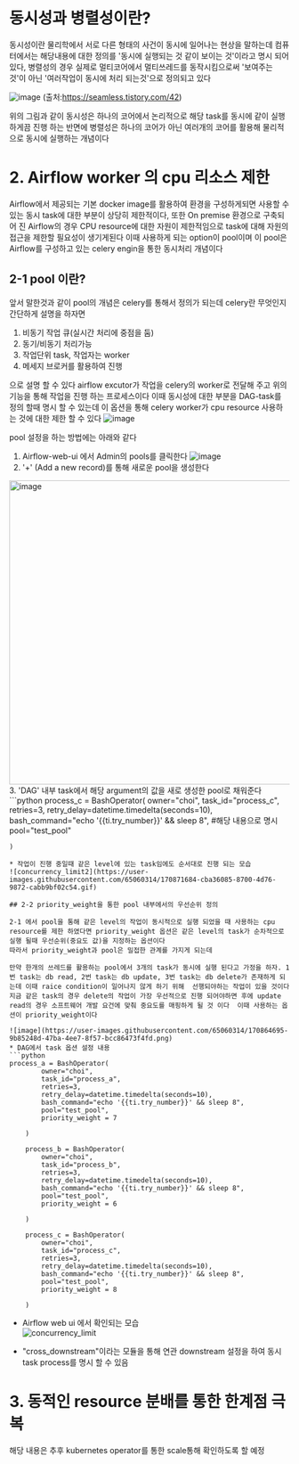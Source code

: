 # 동시성과 병렬성이란?
동시성이란 물리학에서 서로 다른 형태의 사건이 동시에 일어나는 현상을 말하는데 컴퓨터에서는 해당내용에 대한 정의를 '동시에 실행되는 것 같이 보이는 것'이라고 명시 되어 있다, 병렬성의 경우 실제로 멀티코어에서 멀티쓰레드를 동작시킴으로써 '보여주는 것'이 아닌 '여러작업이 동시에 처리 되는것'으로 정의되고 있다 

![image](https://user-images.githubusercontent.com/65060314/170863412-6533260c-5391-428a-bae3-8adce9cba8d9.png)
(출처:https://seamless.tistory.com/42)

위의 그림과 같이 동시성은 하나의 코어에서 논리적으로 해당 task를 동시에 같이 실행 하게끔 진행 하는 반면에 병렬성은 하나의 코어가 아닌 여러개의 코어를 활용해 물리적으로 동시에 실행하는 개념이다

# 2. Airflow worker 의 cpu 리소스 제한
Airflow에서 제공되는 기본 docker image를 활용하여 환경을 구성하게되면 사용할 수 있는 동시 task에 대한 부분이 상당히 제한적이다, 또한 On premise 환경으로 구축되어 진 Airflow의 경우 CPU resource에 대한 자원이 제한적임으로 task에 대해 자원의 접근을 제한할 필요성이 생기게된다 이때 사용하게 되는 option이 pool이며 이 pool은 Airflow를 구성하고 있는 celery engin을 통한 동시처리 개념이다
## 2-1 pool 이란?
앞서 말한것과 같이 pool의 개념은 celery를 통해서 정의가 되는데 celery란 무엇인지 간단하게 설명을 하자면  
1. 비동기 작업 큐(실시간 처리에 중점을 둠)
2. 동기/비동기 처리가능
3. 작업단위 task, 작업자는 worker
4. 메세지 브로커를 활용하여 진행

으로 설명 할 수 있다
airflow excutor가 작업을 celery의 worker로 전달해 주고 위의 기능을 통해 작업을 진행 하는 프로세스이다 이때 동시성에 대한 부분을 DAG-task를 정의 할때 명시 할 수 있는데 이 옵션을 통해 celery worker가 cpu resource 사용하는 것에 대한 제한 할 수 있다
![image](https://user-images.githubusercontent.com/65060314/170863893-e3ce7afc-1803-4afd-a6c1-82368566c390.png)

pool 설정을 하는 방법에는 아래와 같다

1. Airflow-web-ui 에서 Admin의 pools를 클릭한다
![image](https://user-images.githubusercontent.com/65060314/170863990-0e385b52-e5c9-48a1-8ef3-4dce0ec6139b.png)
2. '+' (Add a new record)를 통해 새로운 pool을 생성한다
<img width="546" alt="image" src="https://user-images.githubusercontent.com/65060314/170864122-a196d082-dbd9-432b-964d-c11b864e695e.png">
3. 'DAG' 내부 task에서 해당 argument의 값을 새로 생성한 pool로 채워준다
```python
    process_c = BashOperator(
        owner="choi",
        task_id="process_c",
        retries=3,
        retry_delay=datetime.timedelta(seconds=10),
        bash_command="echo '{{ti.try_number}}' && sleep 8",
        #해당 내용으로 명시
        pool="test_pool"      

    )
```
* 작업이 진행 중일때 같은 level에 있는 task임에도 순서대로 진행 되는 모습
![concurrency_limit2](https://user-images.githubusercontent.com/65060314/170871684-cba36085-8700-4d76-9872-cabb9bf02c54.gif)

## 2-2 priority_weight을 통한 pool 내부에서의 우선순위 정의

2-1 에서 pool을 통해 같은 level의 작업이 동시적으로 실행 되었을 때 사용하는 cpu resource를 제한 하였다면 priority_weight 옵션은 같은 level의 task가 순차적으로 실행 될때 우선순위(중요도 값)을 지정하는 옵션이다
따라서 priority_weight과 pool은 밀접한 관계를 가지게 되는데 

만약 한개의 쓰레드를 활용하는 pool에서 3개의 task가 동시에 실행 된다고 가정을 하자. 1번 task는 db read, 2번 task는 db update, 3번 task는 db delete가 존재하게 되는데 이때 raice condition이 일어나지 않게 하기 위해  선행되야하는 작업이 있을 것이다 지금 같은 task의 경우 delete의 작업이 가장 우선적으로 진행 되어야하면 후에 update read의 경우 소프트웨어 개발 요건에 맞춰 중요도를 매핑하게 될 것 이다  이때 사용하는 옵션이 priority_weight이다

![image](https://user-images.githubusercontent.com/65060314/170864695-9b85248d-47ba-4ee7-8f57-bcc86473f4fd.png)
* DAG에서 task 옵션 설정 내용  
```python
process_a = BashOperator(
        owner="choi",
        task_id="process_a",
        retries=3,
        retry_delay=datetime.timedelta(seconds=10),
        bash_command="echo '{{ti.try_number}}' && sleep 8",
        pool="test_pool",
        priority_weight = 7

    )

    process_b = BashOperator(
        owner="choi",
        task_id="process_b",
        retries=3,
        retry_delay=datetime.timedelta(seconds=10),
        bash_command="echo '{{ti.try_number}}' && sleep 8",
        pool="test_pool",
        priority_weight = 6       

    )

    process_c = BashOperator(
        owner="choi",
        task_id="process_c",
        retries=3,
        retry_delay=datetime.timedelta(seconds=10),
        bash_command="echo '{{ti.try_number}}' && sleep 8",
        pool="test_pool",
        priority_weight = 8        

    )
```
* Airflow web ui 에서 확인되는 모습  
![concurrency_limit](https://user-images.githubusercontent.com/65060314/170871418-160c3fd7-c995-42a1-b77a-f89ea5ace93f.gif)

* "cross_downstream"이라는 모듈을 통해 연관 downstream 설정을 하여 동시 task process를 명시 할 수 있음
# 3. 동적인 resource 분배를 통한 한계점 극복

해당 내용은 추후 kubernetes operator를 통한 scale통해 확인하도록 할 예정
